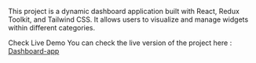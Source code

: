This project is a dynamic dashboard application built with React, Redux Toolkit, and Tailwind CSS. It allows users to visualize and manage widgets within different categories.



Check Live Demo
You can check the live version of the project here : [Dashboard-app](https://cnapp-dashboard1.netlify.app/)


